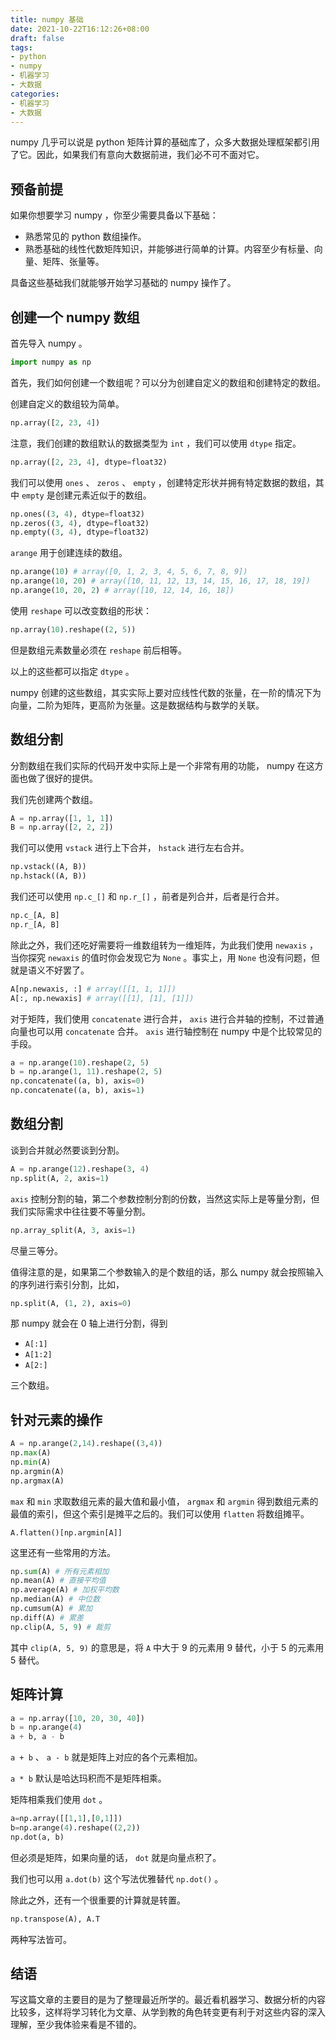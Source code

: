 ```yaml
---
title: numpy 基础
date: 2021-10-22T16:12:26+08:00
draft: false
tags:
- python
- numpy
- 机器学习
- 大数据
categories:
- 机器学习
- 大数据
---
```


numpy 几乎可以说是 python 矩阵计算的基础库了，众多大数据处理框架都引用了它。因此，如果我们有意向大数据前进，我们必不可不面对它。

## 预备前提

如果你想要学习 numpy ，你至少需要具备以下基础：

- 熟悉常见的 python 数组操作。
- 熟悉基础的线性代数矩阵知识，并能够进行简单的计算。内容至少有标量、向量、矩阵、张量等。

具备这些基础我们就能够开始学习基础的 numpy 操作了。

## 创建一个 numpy 数组

首先导入 numpy 。

``` python
import numpy as np
```

首先，我们如何创建一个数组呢？可以分为创建自定义的数组和创建特定的数组。

创建自定义的数组较为简单。

``` python
np.array([2, 23, 4])
```

注意，我们创建的数组默认的数据类型为 `int` ，我们可以使用 `dtype` 指定。

``` python
np.array([2, 23, 4], dtype=float32)
```

我们可以使用 `ones` 、 `zeros` 、 `empty` ，创建特定形状并拥有特定数据的数组，其中 `empty` 是创建元素近似于的数组。

``` python
np.ones((3, 4), dtype=float32)
np.zeros((3, 4), dtype=float32)
np.empty((3, 4), dtype=float32)
```

`arange` 用于创建连续的数组。

``` python
np.arange(10) # array([0, 1, 2, 3, 4, 5, 6, 7, 8, 9])
np.arange(10, 20) # array([10, 11, 12, 13, 14, 15, 16, 17, 18, 19])
np.arange(10, 20, 2) # array([10, 12, 14, 16, 18])
```

使用 `reshape` 可以改变数组的形状：

``` python
np.array(10).reshape((2, 5))
```

但是数组元素数量必须在 `reshape` 前后相等。

以上的这些都可以指定 `dtype` 。

numpy 创建的这些数组，其实实际上要对应线性代数的张量，在一阶的情况下为向量，二阶为矩阵，更高阶为张量。这是数据结构与数学的关联。

## 数组分割

分割数组在我们实际的代码开发中实际上是一个非常有用的功能， numpy 在这方面也做了很好的提供。

我们先创建两个数组。

``` python
A = np.array([1, 1, 1])
B = np.array([2, 2, 2])
```

我们可以使用 `vstack` 进行上下合并， `hstack` 进行左右合并。

``` python
np.vstack((A, B))
np.hstack((A, B))
```

我们还可以使用 `np.c_[]` 和 `np.r_[]` ，前者是列合并，后者是行合并。

``` python
np.c_[A, B]
np.r_[A, B]
```

除此之外，我们还吃好需要将一维数组转为一维矩阵，为此我们使用 `newaxis` ，当你探究 `newaxis` 的值时你会发现它为 `None` 。事实上，用 `None` 也没有问题，但就是语义不好罢了。

``` python
A[np.newaxis, :] # array([[1, 1, 1]])
A[:, np.newaxis] # array([[1], [1], [1]])
```

对于矩阵，我们使用 `concatenate` 进行合并， `axis` 进行合并轴的控制，不过普通向量也可以用 `concatenate` 合并。 `axis` 进行轴控制在 numpy 中是个比较常见的手段。

``` python
a = np.arange(10).reshape(2, 5)
b = np.arange(1, 11).reshape(2, 5)
np.concatenate((a, b), axis=0)
np.concatenate((a, b), axis=1)
```

## 数组分割

谈到合并就必然要谈到分割。

``` python
A = np.arange(12).reshape(3, 4)
np.split(A, 2, axis=1)
```

`axis` 控制分割的轴，第二个参数控制分割的份数，当然这实际上是等量分割，但我们实际需求中往往要不等量分割。

``` python
np.array_split(A, 3, axis=1)
```

尽量三等分。

值得注意的是，如果第二个参数输入的是个数组的话，那么 numpy 就会按照输入的序列进行索引分割，比如，

``` python
np.split(A, (1, 2), axis=0)
```

那 numpy 就会在 0 轴上进行分割，得到

- `A[:1]`
- `A[1:2]`
- `A[2:]`

三个数组。

## 针对元素的操作

``` python
A = np.arange(2,14).reshape((3,4)) 
np.max(A)
np.min(A)
np.argmin(A)
np.argmax(A)
```

`max` 和 `min` 求取数组元素的最大值和最小值， `argmax` 和 `argmin` 得到数组元素的最值的索引，但这个索引是摊平之后的。我们可以使用 `flatten` 将数组摊平。

```
A.flatten()[np.argmin[A]]
```

这里还有一些常用的方法。

``` python
np.sum(A) # 所有元素相加
np.mean(A) # 直接平均值
np.average(A) # 加权平均数
np.median(A) # 中位数
np.cumsum(A) # 累加
np.diff(A) # 累差
np.clip(A, 5, 9) # 裁剪
```

其中 `clip(A, 5, 9)` 的意思是，将 `A` 中大于 9 的元素用 9 替代，小于 5 的元素用 5 替代。

## 矩阵计算

``` python
a = np.array([10, 20, 30, 40])
b = np.arange(4)
a + b, a - b
```

`a + b` 、 `a - b` 就是矩阵上对应的各个元素相加。

`a * b` 默认是哈达玛积而不是矩阵相乘。

矩阵相乘我们使用 `dot` 。

``` python
a=np.array([[1,1],[0,1]])
b=np.arange(4).reshape((2,2))
np.dot(a, b)
```

但必须是矩阵，如果向量的话， `dot` 就是向量点积了。

我们也可以用 `a.dot(b)` 这个写法优雅替代 `np.dot()` 。

除此之外，还有一个很重要的计算就是转置。

``` python
np.transpose(A), A.T
```

两种写法皆可。

## 结语

写这篇文章的主要目的是为了整理最近所学的。最近看机器学习、数据分析的内容比较多，这样将学习转化为文章、从学到教的角色转变更有利于对这些内容的深入理解，至少我体验来看是不错的。
